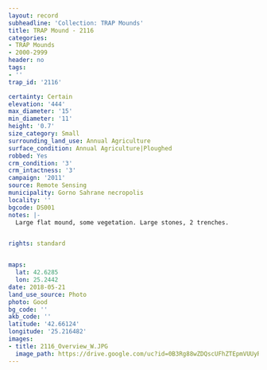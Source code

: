 ```yaml
---
layout: record
subheadline: 'Collection: TRAP Mounds'
title: TRAP Mound - 2116
categories:
- TRAP Mounds
- 2000-2999
header: no
tags:
- ''
trap_id: '2116'

certainty: Certain
elevation: '444'
max_diameter: '15'
min_diameter: '11'
height: '0.7'
size_category: Small
surrounding_land_use: Annual Agriculture
surface_condition: Annual Agriculture|Ploughed
robbed: Yes
crm_condition: '3'
crm_intactness: '3'
campaign: '2011'
source: Remote Sensing
municipality: Gorno Sahrane necropolis
locality: ''
bgcode: DS001
notes: |-
  Large flat mound, some vegetation. Large stones, 2 trenches.


rights: standard


maps:
  lat: 42.6285
  lon: 25.2442
date: 2018-05-21
land_use_source: Photo
photo: Good
bg_code: ''
akb_code: ''
latitude: '42.66124'
longitude: '25.216482'
images:
- title: 2116_Overview_W.JPG
  image_path: https://drive.google.com/uc?id=0B3Rg88wZDQscUFhZTEpmVUUyRm8
---
```

